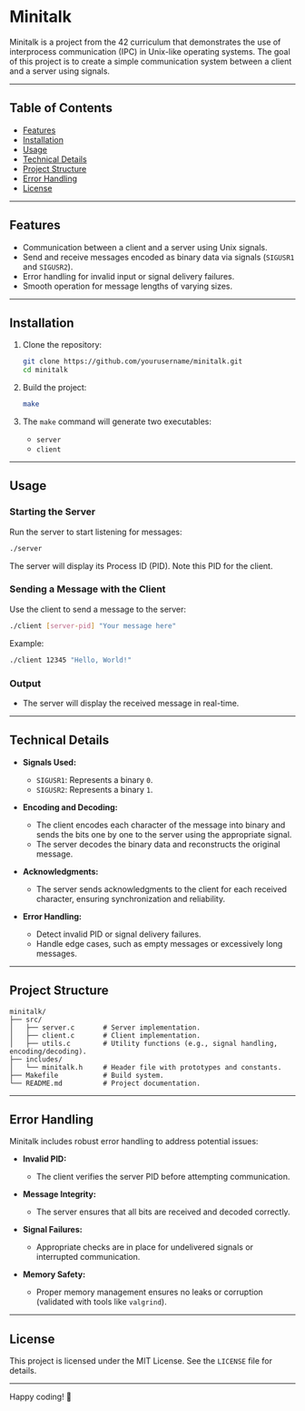 # Minitalk

Minitalk is a project from the 42 curriculum that demonstrates the use of interprocess communication (IPC) in Unix-like operating systems. The goal of this project is to create a simple communication system between a client and a server using signals.

---

## Table of Contents
- [Features](#features)
- [Installation](#installation)
- [Usage](#usage)
- [Technical Details](#technical-details)
- [Project Structure](#project-structure)
- [Error Handling](#error-handling)
- [License](#license)

---

## Features

- Communication between a client and a server using Unix signals.
- Send and receive messages encoded as binary data via signals (`SIGUSR1` and `SIGUSR2`).
- Error handling for invalid input or signal delivery failures.
- Smooth operation for message lengths of varying sizes.

---

## Installation

1. Clone the repository:
   ```bash
   git clone https://github.com/yourusername/minitalk.git
   cd minitalk
   ```

2. Build the project:
   ```bash
   make
   ```

3. The `make` command will generate two executables:
   - `server`
   - `client`

---

## Usage

### Starting the Server

Run the server to start listening for messages:
```bash
./server
```
The server will display its Process ID (PID). Note this PID for the client.

### Sending a Message with the Client

Use the client to send a message to the server:
```bash
./client [server-pid] "Your message here"
```

Example:
```bash
./client 12345 "Hello, World!"
```

### Output
- The server will display the received message in real-time.

---

## Technical Details

- **Signals Used:**
  - `SIGUSR1`: Represents a binary `0`.
  - `SIGUSR2`: Represents a binary `1`.

- **Encoding and Decoding:**
  - The client encodes each character of the message into binary and sends the bits one by one to the server using the appropriate signal.
  - The server decodes the binary data and reconstructs the original message.

- **Acknowledgments:**
  - The server sends acknowledgments to the client for each received character, ensuring synchronization and reliability.

- **Error Handling:**
  - Detect invalid PID or signal delivery failures.
  - Handle edge cases, such as empty messages or excessively long messages.

---

## Project Structure

```
minitalk/
├── src/
│   ├── server.c       # Server implementation.
│   ├── client.c       # Client implementation.
│   ├── utils.c        # Utility functions (e.g., signal handling, encoding/decoding).
├── includes/
│   └── minitalk.h     # Header file with prototypes and constants.
├── Makefile           # Build system.
└── README.md          # Project documentation.
```

---

## Error Handling

Minitalk includes robust error handling to address potential issues:

- **Invalid PID:**
  - The client verifies the server PID before attempting communication.

- **Message Integrity:**
  - The server ensures that all bits are received and decoded correctly.

- **Signal Failures:**
  - Appropriate checks are in place for undelivered signals or interrupted communication.

- **Memory Safety:**
  - Proper memory management ensures no leaks or corruption (validated with tools like `valgrind`).

---

## License

This project is licensed under the MIT License. See the `LICENSE` file for details.

---

Happy coding! 🚀

